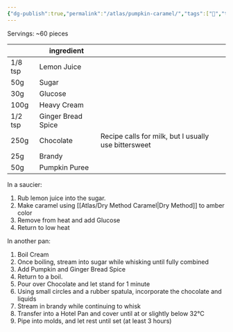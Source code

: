 ```yaml
---
{"dg-publish":true,"permalink":"/atlas/pumpkin-caramel/","tags":["🌱","truffles","recipes/fillings"]}
---
```


Servings: ~60 pieces

|         | ingredient         |                                                      |
| ------- | ------------------ | ---------------------------------------------------- |
| 1/8 tsp | Lemon Juice        |                                                      |
| 50g     | Sugar              |                                                      |
| 30g     | Glucose            |                                                      |
| 100g    | Heavy Cream        |                                                      |
| 1/2 tsp | Ginger Bread Spice |                                                      |
| 250g    | Chocolate          | Recipe calls for milk, but I usually use bittersweet |
| 25g     | Brandy             |                                                      |
| 50g     | Pumpkin Puree      |                                                      |
In a saucier: 
1. Rub lemon juice into the sugar.
2. Make caramel using [[Atlas/Dry Method Caramel\|Dry Method]] to amber color
3. Remove from heat and add Glucose
4. Return to low heat

In another pan:
1. Boil Cream
2. Once boiling, stream into sugar while whisking until fully combined
3. Add Pumpkin and Ginger Bread Spice
4. Return to a boil.
5. Pour over Chocolate and let stand for 1 minute
6. Using small circles and a rubber spatula, incorporate the chocolate and liquids
7. Stream in brandy while continuing to whisk
8. Transfer into a Hotel Pan and cover until at or slightly below 32°C
9. Pipe into molds, and let rest until set (at least 3 hours)